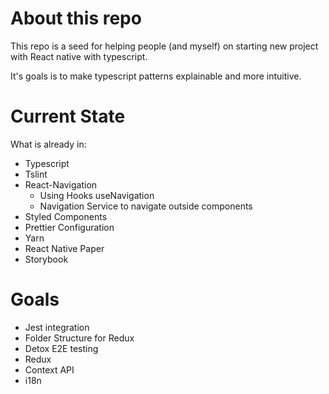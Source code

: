 # About this repo

This repo is a seed for helping people (and myself) on starting new project with React native with typescript.

It's goals is to make typescript patterns explainable and more intuitive.

# Current State

What is already in:

- Typescript
- Tslint
- React-Navigation
  - Using Hooks useNavigation
  - Navigation Service to navigate outside components
- Styled Components
- Prettier Configuration
- Yarn
- React Native Paper
- Storybook

# Goals

- Jest integration
- Folder Structure for Redux
- Detox E2E testing
- Redux
- Context API
- i18n
